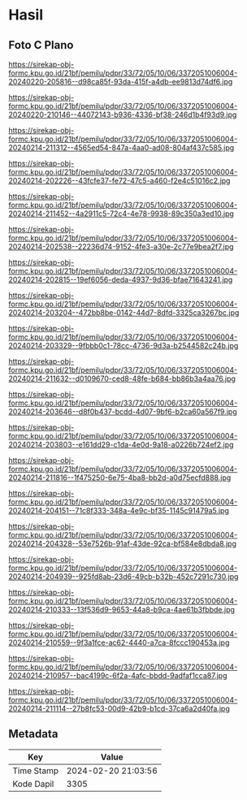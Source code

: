 # Hasil

## Foto C Plano

https://sirekap-obj-formc.kpu.go.id/21bf/pemilu/pdpr/33/72/05/10/06/3372051006004-20240220-205816--d98ca85f-93da-415f-a4db-ee9813d74df6.jpg

https://sirekap-obj-formc.kpu.go.id/21bf/pemilu/pdpr/33/72/05/10/06/3372051006004-20240220-210146--44072143-b936-4336-bf38-246d1b4f93d9.jpg

https://sirekap-obj-formc.kpu.go.id/21bf/pemilu/pdpr/33/72/05/10/06/3372051006004-20240214-211312--4565ed54-847a-4aa0-ad08-804af437c585.jpg

https://sirekap-obj-formc.kpu.go.id/21bf/pemilu/pdpr/33/72/05/10/06/3372051006004-20240214-202226--43fcfe37-fe72-47c5-a460-f2e4c51016c2.jpg

https://sirekap-obj-formc.kpu.go.id/21bf/pemilu/pdpr/33/72/05/10/06/3372051006004-20240214-211452--4a2911c5-72c4-4e78-9938-89c350a3ed10.jpg

https://sirekap-obj-formc.kpu.go.id/21bf/pemilu/pdpr/33/72/05/10/06/3372051006004-20240214-202538--22236d74-9152-4fe3-a30e-2c77e9bea2f7.jpg

https://sirekap-obj-formc.kpu.go.id/21bf/pemilu/pdpr/33/72/05/10/06/3372051006004-20240214-202815--19ef6056-deda-4937-9d36-bfae71643241.jpg

https://sirekap-obj-formc.kpu.go.id/21bf/pemilu/pdpr/33/72/05/10/06/3372051006004-20240214-203204--472bb8be-0142-44d7-8dfd-3325ca3267bc.jpg

https://sirekap-obj-formc.kpu.go.id/21bf/pemilu/pdpr/33/72/05/10/06/3372051006004-20240214-203329--9fbbb0c1-78cc-4736-9d3a-b2544582c24b.jpg

https://sirekap-obj-formc.kpu.go.id/21bf/pemilu/pdpr/33/72/05/10/06/3372051006004-20240214-211632--d0109670-ced8-48fe-b684-bb86b3a4aa76.jpg

https://sirekap-obj-formc.kpu.go.id/21bf/pemilu/pdpr/33/72/05/10/06/3372051006004-20240214-203646--d8f0b437-bcdd-4d07-9bf6-b2ca60a567f9.jpg

https://sirekap-obj-formc.kpu.go.id/21bf/pemilu/pdpr/33/72/05/10/06/3372051006004-20240214-203803--e161dd29-c1da-4e0d-9a18-a0226b724ef2.jpg

https://sirekap-obj-formc.kpu.go.id/21bf/pemilu/pdpr/33/72/05/10/06/3372051006004-20240214-211816--1f475250-6e75-4ba8-bb2d-a0d75ecfd888.jpg

https://sirekap-obj-formc.kpu.go.id/21bf/pemilu/pdpr/33/72/05/10/06/3372051006004-20240214-204151--71c8f333-348a-4e9c-bf35-1145c91479a5.jpg

https://sirekap-obj-formc.kpu.go.id/21bf/pemilu/pdpr/33/72/05/10/06/3372051006004-20240214-204328--53e7526b-91af-43de-92ca-bf584e8dbda8.jpg

https://sirekap-obj-formc.kpu.go.id/21bf/pemilu/pdpr/33/72/05/10/06/3372051006004-20240214-204939--925fd8ab-23d6-49cb-b32b-452c7291c730.jpg

https://sirekap-obj-formc.kpu.go.id/21bf/pemilu/pdpr/33/72/05/10/06/3372051006004-20240214-210333--13f536d9-9653-44a8-b9ca-4ae61b3fbbde.jpg

https://sirekap-obj-formc.kpu.go.id/21bf/pemilu/pdpr/33/72/05/10/06/3372051006004-20240214-210559--9f3a1fce-ac62-4440-a7ca-8fccc190453a.jpg

https://sirekap-obj-formc.kpu.go.id/21bf/pemilu/pdpr/33/72/05/10/06/3372051006004-20240214-210957--bac4199c-6f2a-4afc-bbdd-9adfaf1cca87.jpg

https://sirekap-obj-formc.kpu.go.id/21bf/pemilu/pdpr/33/72/05/10/06/3372051006004-20240214-211114--27b8fc53-00d9-42b9-b1cd-37ca6a2d40fa.jpg


## Metadata

| Key        | Value               |
| ---------- | ------------------- |
| Time Stamp | 2024-02-20 21:03:56 |
| Kode Dapil | 3305                |




